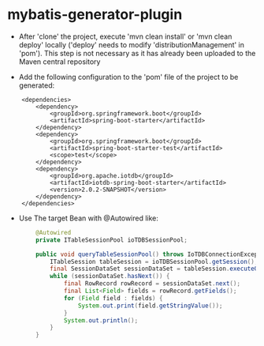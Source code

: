 <!--

    Licensed to the Apache Software Foundation (ASF) under one
    or more contributor license agreements.  See the NOTICE file
    distributed with this work for additional information
    regarding copyright ownership.  The ASF licenses this file
    to you under the Apache License, Version 2.0 (the
    "License"); you may not use this file except in compliance
    with the License.  You may obtain a copy of the License at

        http://www.apache.org/licenses/LICENSE-2.0

    Unless required by applicable law or agreed to in writing,
    software distributed under the License is distributed on an
    "AS IS" BASIS, WITHOUT WARRANTIES OR CONDITIONS OF ANY
    KIND, either express or implied.  See the License for the
    specific language governing permissions and limitations
    under the License.

-->
# mybatis-generator-plugin

* After 'clone' the project, execute 'mvn clean install' or 'mvn clean deploy' locally ('deploy' needs to modify 'distributionManagement' in 'pom'). This step is not necessary as it has already been uploaded to the Maven central repository

* Add the following configuration to the 'pom' file of the project to be generated:

```
    <dependencies>
        <dependency>
            <groupId>org.springframework.boot</groupId>
            <artifactId>spring-boot-starter</artifactId>
        </dependency>
        <dependency>
            <groupId>org.springframework.boot</groupId>
            <artifactId>spring-boot-starter-test</artifactId>
            <scope>test</scope>
        </dependency>
        <dependency>
            <groupId>org.apache.iotdb</groupId>
            <artifactId>iotdb-spring-boot-starter</artifactId>
            <version>2.0.2-SNAPSHOT</version>
        </dependency>
    </dependencies>
```

* Use The target Bean with @Autowired like:
```java
        @Autowired
        private ITableSessionPool ioTDBSessionPool;

        public void queryTableSessionPool() throws IoTDBConnectionException, StatementExecutionException {
            ITableSession tableSession = ioTDBSessionPool.getSession();
            final SessionDataSet sessionDataSet = tableSession.executeQueryStatement("select * from power_data_set limit 10");
            while (sessionDataSet.hasNext()) {
                final RowRecord rowRecord = sessionDataSet.next();
                final List<Field> fields = rowRecord.getFields();
                for (Field field : fields) {
                    System.out.print(field.getStringValue());
                }
                System.out.println();
            }
        }
```